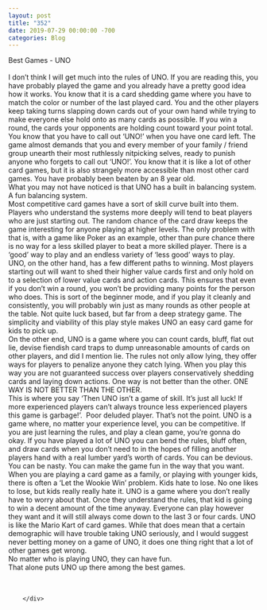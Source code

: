 ```yaml
---
layout: post
title: "352"
date: 2019-07-29 00:00:00 -700
categories: Blog
---
```


<div class="blog-content">
				<div class="paragraph"><span><span>Best Games - UNO</span></span><br><span></span><br><span><span>I don&rsquo;t think I will get much into the rules of UNO. If you are reading this, you have probably played the game and you already have a pretty good idea how it works. You know that it is a card shedding game where you have to match the color or number of the last played card. You and the other players keep taking turns slapping down cards out of your own hand while trying to make everyone else hold onto as many cards as possible. If you win a round, the cards your opponents are holding count toward your point total. You know that you have to call out &lsquo;UNO!&rsquo; when you have one card left. The game almost demands that you and every member of your family / friend group unearth their most ruthlessly nitpicking selves, ready to punish anyone who forgets to call out &lsquo;UNO!&rsquo;. You know that it is like a lot of other card games, but it is also strangely more accessible than most other card games. You have probably been beaten by an 8 year old.</span></span><br><span></span><span><span>What you may not have noticed is that UNO has a built in balancing system. A fun balancing system.&nbsp;</span></span><br><span></span><span><span>Most competitive card games have a sort of skill curve built into them. Players who understand the systems more deeply will tend to beat players who are just starting out. The random chance of the card draw keeps the game interesting for anyone playing at higher levels. The only problem with that is, with a game like Poker as an example, other than pure chance there is no way for a less skilled player to beat a more skilled player. There is a &lsquo;good&rsquo; way to play and an endless variety of &lsquo;less good&rsquo; ways to play.&nbsp;</span></span><br><span></span><span><span>UNO, on the other hand, has a few different paths to winning. Most players starting out will want to shed their higher value cards first and only hold on to a selection of lower value cards and action cards. This ensures that even if you don&rsquo;t win a round, you won&rsquo;t be providing many points for the person who does. This is sort of the beginner mode, and if you play it cleanly and consistently, you will probably win just as many rounds as other people at the table. Not quite luck based, but far from a deep strategy game. The simplicity and viability of this play style makes UNO an easy card game for kids to pick up.</span></span><br><span></span><span><span>On the other end, UNO is a game where you can count cards, bluff, flat out lie, devise fiendish card traps to dump unreasonable amounts of cards on other players, and did I mention lie. The rules not only allow lying, they offer ways for players to penalize anyone they catch lying. When you play this way you are not guaranteed success over players conservatively shedding cards and laying down actions. One way is not better than the other. ONE WAY IS NOT BETTER THAN THE OTHER.</span></span><br><span></span><span><span>This is where you say &lsquo;Then UNO isn&rsquo;t a game of skill. It&rsquo;s just all luck! If more experienced players can&rsquo;t always trounce less experienced players this game is garbage!&rsquo;.&nbsp; Poor deluded player. That&rsquo;s not the point. UNO is a game where, no matter your experience level, you can be competitive. If you are just learning the rules, and play a clean game, you&rsquo;re gonna do okay. If you have played a lot of UNO you can bend the rules, bluff often, and draw cards when you don&rsquo;t need to in the hopes of filling another players hand with a real lumber yard&rsquo;s worth of cards. You can be devious. You can be nasty. You can make the game fun in the way that you want.</span></span><br><span></span><span><span>When you are playing a card game as a family, or playing with younger kids, there is often a &lsquo;Let the Wookie Win&rsquo; problem. Kids hate to lose. No one likes to lose, but kids really really hate it. UNO is a game where you don&rsquo;t really have to worry about that. Once they understand the rules, that kid is going to win a decent amount of the time anyway. Everyone can play however they want and it will still always come down to the last 3 or four cards. UNO is like the Mario Kart of card games. While that does mean that a certain demographic will have trouble taking UNO seriously, and I would suggest never betting money on a game of UNO, it does one thing right that a lot of other games get wrong.</span></span><br><span></span><span><span>No matter who is playing UNO, they can have fun.</span></span><br><span></span><span><span>That alone puts UNO up there among the best games.</span></span><br><span></span><br>&#8203;</div>

		</div>
        